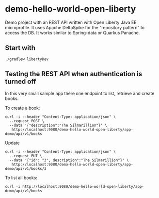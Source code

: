 # demo-hello-world-open-liberty

Demo project with an REST API written with Open Liberty Java EE microprofile.
It uses Apache DeltaSpike for the "repository pattern" to access the DB. 
It works similar to Spring-data or Quarkus Panache.


## Start with

    ./gradlew libertyDev


## Testing the REST API when authentication is turned off
In this very small sample app there one endpoint to list, retrieve and create books.

To create a book:

```
curl -i --header "Content-Type: application/json" \
  --request POST \
  --data '{"description":"The Silmarillion"}' \
   http://localhost:9080/demo-hello-world-open-liberty/app-demo/api/v1/books

```
Update

```
curl -i --header "Content-Type: application/json" \
  --request PUT \
  --data '{"id": "3", description":"The Silmarillion"}' \
   http://localhost:9080/demo-hello-world-open-liberty/app-demo/api/v1/books/3

```


To list all books:

```
curl -i http://localhost:9080/demo-hello-world-open-liberty/app-demo/api/v1/books
```
